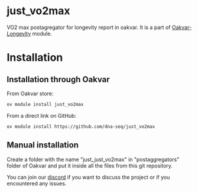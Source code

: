 # just_vo2max
VO2 max postagregator for longevity report in oakvar.  It is a part of [Oakvar-Longevity](https://github.com/dna-seq/oakvar-longevity) module.

# Installation
## Installation through Oakvar

From Oakvar store:
```bash
ov module install just_vo2max
```
From a direct link on GitHub:
```bash
ov module install https://github.com/dna-seq/just_vo2max
```

## Manual installation

Create a folder with the name "just_just_vo2max" in "postaggregators" folder of Oakvar and put it inside all the files from this git repository.

You can join our [discord](https://discord.gg/5WU6aSANXy) if you want to discuss the project or if you encountered any issues.
